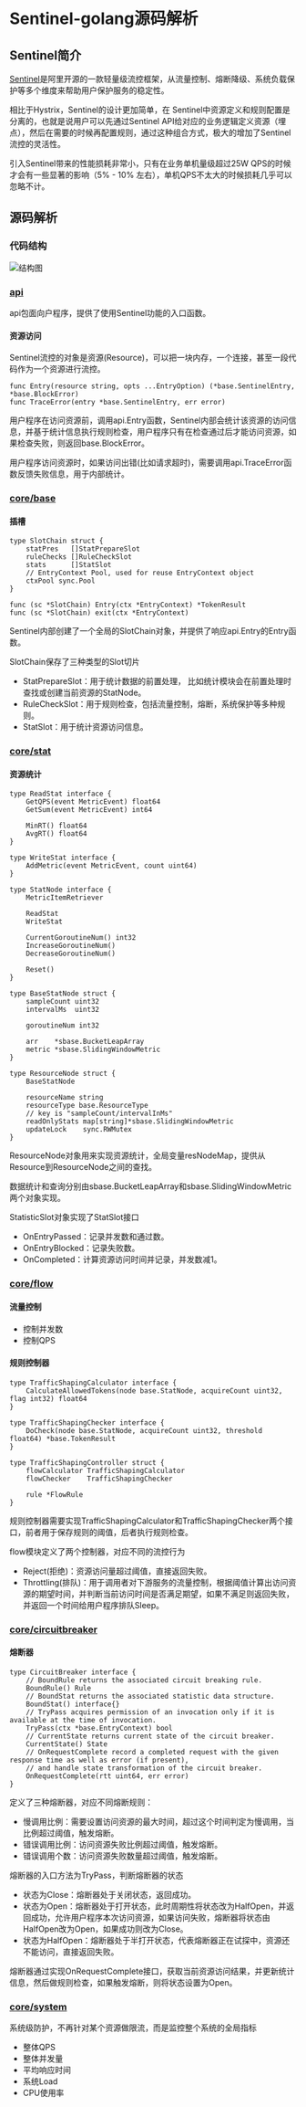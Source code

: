 # Sentinel-golang源码解析

## Sentinel简介
[Sentinel](https://github.com/alibaba/sentinel-golang/tree/v0.4.0)是阿里开源的一款轻量级流控框架，从流量控制、熔断降级、系统负载保护等多个维度来帮助用户保护服务的稳定性。

相比于Hystrix，Sentinel的设计更加简单，在 Sentinel中资源定义和规则配置是分离的，也就是说用户可以先通过Sentinel API给对应的业务逻辑定义资源（埋点），然后在需要的时候再配置规则，通过这种组合方式，极大的增加了Sentinel流控的灵活性。

引入Sentinel带来的性能损耗非常小，只有在业务单机量级超过25W QPS的时候才会有一些显著的影响（5% - 10% 左右），单机QPS不太大的时候损耗几乎可以忽略不计。

## 源码解析
### 代码结构
![结构图](images/sentinel.png)

### [api](https://github.com/alibaba/sentinel-golang/tree/v0.4.0/api)
api包面向户程序，提供了使用Sentinel功能的入口函数。

#### 资源访问
Sentinel流控的对象是资源(Resource)，可以把一块内存，一个连接，甚至一段代码作为一个资源进行流控。

```
func Entry(resource string, opts ...EntryOption) (*base.SentinelEntry, *base.BlockError)
func TraceError(entry *base.SentinelEntry, err error) 
```
用户程序在访问资源前，调用api.Entry函数，Sentinel内部会统计该资源的访问信息，并基于统计信息执行规则检查，用户程序只有在检查通过后才能访问资源，如果检查失败，则返回base.BlockError。

用户程序访问资源时，如果访问出错(比如请求超时)，需要调用api.TraceError函数反馈失败信息，用于内部统计。

### [core/base](https://github.com/alibaba/sentinel-golang/tree/v0.4.0/core/base)
#### 插槽
```
type SlotChain struct {
	statPres   []StatPrepareSlot
	ruleChecks []RuleCheckSlot
	stats      []StatSlot
	// EntryContext Pool, used for reuse EntryContext object
	ctxPool sync.Pool
}

func (sc *SlotChain) Entry(ctx *EntryContext) *TokenResult
func (sc *SlotChain) exit(ctx *EntryContext) 
```
Sentinel内部创建了一个全局的SlotChain对象，并提供了响应api.Entry的Entry函数。

SlotChain保存了三种类型的Slot切片
- StatPrepareSlot：用于统计数据的前置处理， 比如统计模块会在前置处理时查找或创建当前资源的StatNode。
- RuleCheckSlot：用于规则检查，包括流量控制，熔断，系统保护等多种规则。
- StatSlot：用于统计资源访问信息。

### [core/stat](https://github.com/alibaba/sentinel-golang/tree/v0.4.0/core/stat)
#### 资源统计
```
type ReadStat interface {
	GetQPS(event MetricEvent) float64
	GetSum(event MetricEvent) int64

	MinRT() float64
	AvgRT() float64
}

type WriteStat interface {
	AddMetric(event MetricEvent, count uint64)
}

type StatNode interface {
	MetricItemRetriever

	ReadStat
	WriteStat

	CurrentGoroutineNum() int32
	IncreaseGoroutineNum()
	DecreaseGoroutineNum()

	Reset()
}

type BaseStatNode struct {
	sampleCount uint32
	intervalMs  uint32

	goroutineNum int32

	arr    *sbase.BucketLeapArray
	metric *sbase.SlidingWindowMetric
}

type ResourceNode struct {
	BaseStatNode

	resourceName string
	resourceType base.ResourceType
	// key is "sampleCount/intervalInMs"
	readOnlyStats map[string]*sbase.SlidingWindowMetric
	updateLock    sync.RWMutex
}
```
ResourceNode对象用来实现资源统计，全局变量resNodeMap，提供从Resource到ResourceNode之间的查找。

数据统计和查询分别由sbase.BucketLeapArray和sbase.SlidingWindowMetric两个对象实现。

StatisticSlot对象实现了StatSlot接口
- OnEntryPassed：记录并发数和通过数。
- OnEntryBlocked：记录失败数。
- OnCompleted：计算资源访问时间并记录，并发数减1。

### [core/flow](https://github.com/alibaba/sentinel-golang/tree/v0.4.0/core/flow)
#### 流量控制
- 控制并发数
- 控制QPS

#### 规则控制器
```
type TrafficShapingCalculator interface {
	CalculateAllowedTokens(node base.StatNode, acquireCount uint32, flag int32) float64
}

type TrafficShapingChecker interface {
	DoCheck(node base.StatNode, acquireCount uint32, threshold float64) *base.TokenResult
}

type TrafficShapingController struct {
	flowCalculator TrafficShapingCalculator
	flowChecker    TrafficShapingChecker

	rule *FlowRule
}
```
规则控制器需要实现TrafficShapingCalculator和TrafficShapingChecker两个接口，前者用于保存规则的阈值，后者执行规则检查。

flow模块定义了两个控制器，对应不同的流控行为
- Reject(拒绝)：资源访问量超过阈值，直接返回失败。
- Throttling(排队)：用于调用者对下游服务的流量控制，根据阈值计算出访问资源的期望时间，并判断当前访问时间是否满足期望，如果不满足则返回失败，并返回一个时间给用户程序排队Sleep。

### [core/circuitbreaker](https://github.com/alibaba/sentinel-golang/tree/v0.4.0/core/circuitbreaker)
#### 熔断器

```
type CircuitBreaker interface {
	// BoundRule returns the associated circuit breaking rule.
	BoundRule() Rule
	// BoundStat returns the associated statistic data structure.
	BoundStat() interface{}
	// TryPass acquires permission of an invocation only if it is available at the time of invocation.
	TryPass(ctx *base.EntryContext) bool
	// CurrentState returns current state of the circuit breaker.
	CurrentState() State
	// OnRequestComplete record a completed request with the given response time as well as error (if present),
	// and handle state transformation of the circuit breaker.
	OnRequestComplete(rtt uint64, err error)
}
```

定义了三种熔断器，对应不同熔断规则：
- 慢调用比例：需要设置访问资源的最大时间，超过这个时间判定为慢调用，当比例超过阈值，触发熔断。
- 错误调用比例：访问资源失败比例超过阈值，触发熔断。
- 错误调用个数：访问资源失败数量超过阈值，触发熔断。

熔断器的入口方法为TryPass，判断熔断器的状态
- 状态为Close：熔断器处于关闭状态，返回成功。
- 状态为Open：熔断器处于打开状态，此时周期性将状态改为HalfOpen，并返回成功，允许用户程序本次访问资源，如果访问失败，熔断器将状态由HalfOpen改为Open，如果成功则改为Close。
- 状态为HalfOpen：熔断器处于半打开状态，代表熔断器正在试探中，资源还不能访问，直接返回失败。

熔断器通过实现OnRequestComplete接口，获取当前资源访问结果，并更新统计信息，然后做规则检查，如果触发熔断，则将状态设置为Open。

### [core/system](https://github.com/alibaba/sentinel-golang/tree/v0.4.0/core/system)
系统级防护，不再针对某个资源做限流，而是监控整个系统的全局指标
- 整体QPS
- 整体并发量
- 平均响应时间
- 系统Load
- CPU使用率

